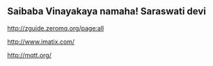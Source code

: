 Saibaba Vinayakaya namaha! Saraswati devi
-----------------------------------------

http://zguide.zeromq.org/page:all

http://www.imatix.com/

http://mqtt.org/

